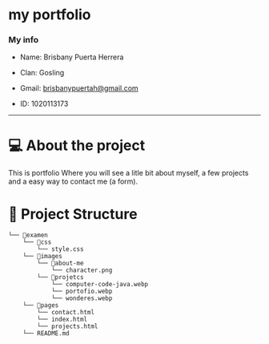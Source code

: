 # my portfolio

### My info

- Name: Brisbany Puerta Herrera
     
- Clan: Gosling
    
- Gmail: brisbanypuertah@gmail.com
  
- ID: 1020113173


---
# 💻 About the project
This is portfolio Where you will see a litle bit about myself, a few projects and a easy way to contact me (a form).

# 📂 Project Structure

```
└── 📁examen
    └── 📁css
        └── style.css
    └── 📁images
        └── 📁about-me
            └── character.png
        └── 📁projetcs
            └── computer-code-java.webp
            └── portofio.webp
            └── wonderes.webp
    └── 📁pages
        └── contact.html
        └── index.html
        └── projects.html
    └── README.md
```